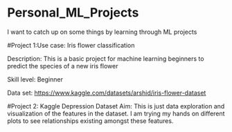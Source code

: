 # Personal_ML_Projects
I want to catch up on some things by learning through ML projects

#Project 1:Use case: Iris flower classification

Description: This is a basic project for machine learning beginners to predict the species of a new iris flower


Skill level: Beginner

Data set: https://www.kaggle.com/datasets/arshid/iris-flower-dataset


#Project 2: Kaggle Depression Dataset
Aim: This is just data exploration and visualization of the features in the dataset. I am trying my hands on different plots to see relationships existing amongst these features.
